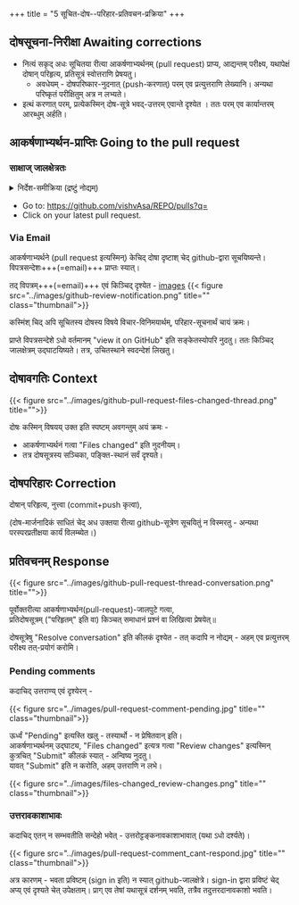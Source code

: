 +++
title = "5 सूचित-दोष--परिहार-प्रतिवचन-प्रक्रिया"
+++

## दोषसूचना-निरीक्षा Awaiting corrections
- नित्यं सकृद् अधः सूचितया रीत्या आकर्षणाभ्यर्थनम् (pull request) प्राप्य, आद्यन्तम् परीक्ष्य, यथापेक्षं दोषान् परिहृत्य, प्रतिसूत्रं स्वोत्तराणि प्रेषयतु।  
  - अवधेयम् - दोषपरिष्कार-नुदनात् (push-करणात्) परम् एव प्रत्युत्तराणि लेख्यानि। अन्यथा परिष्कृतं परीक्षितुम् अत्र न लभ्यते।
- इत्थं करणात् परम्, प्रत्येकस्मिन् दोष-सूत्रे भवद्-उत्तरम् एवान्ते दृश्येत । ततः परम् एव कार्यान्तरम् आरब्धुम् अर्हति।  

## आकर्षणाभ्यर्थन-प्राप्तिः Going to the pull request
### साक्षाज् जालक्षेत्रतः
<details><summary>निर्देश-समीक्रिया (द्रष्टुं नोद्यम्)</summary>

- अधः XYZ इति यद् अस्ति, तस्य स्थाने स्वीयं github-नाम प्रयुङ्क्ताम्।
  - अथवैतत् प्रयुज्यतां यन्त्रम्: <input id="input_githubUserId" value="XYZ"></input><input id="input_repo" value="REPO"></input><button id="transformId" onclick="handleTransformIdBtnClick();">पाठम् परिवर्तय!!</button>
- Back to [Git workflow](/groups/dyuganga/projects/text/git-workflow/?githubUserId=XYZ&repo=REPO)
</details>


- Go to: https://github.com/vishvAsa/REPO/pulls?q=
- Click on your latest pull request.

### Via Email

आकर्षणाभ्यर्थने (pull request इत्यस्मिन्) केचिद् दोषा दृष्टाश् चेद् github-द्वारा सूचयिष्यन्ते। विपत्रसन्देशः+++(=email)+++ प्राप्तः स्यात्।

तद् विपत्रम्+++(=email)+++ एवं किञ्चिद् दृश्येत -
[images](images)
{{< figure src="../images/github-review-notification.png" title="" class="thumbnail">}}

कस्मिंश् चिद् अपि सूचितस्य दोषस्य विषये विचार-विनिमयार्थम्, परिहार-सूचनार्थं चायं क्रमः।

प्राप्ते विपत्रसन्देशे ऽधो वर्तमानम् "view it on GitHub" इति सङ्केतस्योपरि नुदतु। ततः किञ्चिद् जालक्षेत्रम् उद्घाटयिष्यते। तत्र, उचितस्थाने स्वदन्देशं लिखतु।


## दोषावगतिः Context

{{< figure src="../images/github-pull-request-files-changed-thread.png" title="">}}

दोषः कस्मिन् विषयय् उक्त इति स्पष्टम् अवगन्तुम् अयं क्रमः -

- आकर्षणाभ्यर्थनं गत्वा "Files changed" इति नुदनीयम्।
- तत्र दोषसूत्रस्य सञ्चिका, पङ्क्ति-स्थानं सर्वं दृश्यते।

## दोषपरिहारः Correction
दोषान् परिहृत्य, नुत्त्वा (commit+push कृत्वा),

(दोष-मार्जनादिकं साधितं चेद् अध उक्तया रीत्या github-सूत्रेण सूचयितुं न विस्मरतु - अन्यथा परस्परप्रतीक्षया कार्यं विलम्ब्येत।)


## प्रतिवचनम् Response
{{< figure src="../images/github-pull-request-thread-conversation.png" title="">}}

पूर्वोक्तरीत्या आकर्षणाभ्यर्थन(pull-request)-जालपुटे गत्वा,  
प्रतिदोषसूत्रम् ("परिहृतम्" इति वा) किञ्चत् समाधानं प्रश्नं वा लिखित्वा प्रेषयेत्॥  

दोषसूत्रेषु "Resolve conversation" इति कीलकं दृश्येत - तत् कदापि न नोद्यम् - अहम् एव प्रत्युत्तरम् परीक्ष्य तत्-प्रयोगं करोमि। 

### Pending comments
कदाचिद् उत्तराण्य् एवं दृश्येरन् -

{{< figure src="../images/pull-request-comment-pending.jpg" title="" class="thumbnail">}}

ऊर्ध्वं "Pending" इत्यस्ति खलु - तस्यार्थो - न प्रेषितवान् इति।  
आकर्षणाभ्यर्थनम् उद्घाट्य, "Files changed" इत्यत्र गत्वा "Review changes" इत्यस्मिन् कुत्रचित् "Submit" कीलकं स्यात् - अन्विष्य नुदतु।  
यावत् "Submit" इति न करोति, अहम् उत्तराणि न लभे।

{{< figure src="../images/files-changed_review-changes.png" title="" class="thumbnail">}}  


### उत्तरावकाशाभावः
कदाचिद् एतन् न सम्भवतीति सन्देहो भवेत् - उत्तरोट्टङ्कनावकाशाभावात् (यथा ऽधो दर्श्यते)। 

{{< figure src="../images/pull-request-comment_cant-respond.jpg" title="" class="thumbnail">}}

अत्र कारणम् - भवता प्रविष्टम् (sign in इति) न स्यात् github-जालक्षेत्रे। 
sign-in द्वारा प्रविष्टं चेद् अप्य् एवं दृश्यते चेत् उपेक्षताम्। प्राग् एव तेषां यथासूत्रं दर्शनम् भवति, तत्रैव तदुत्तरदानावकाशो भवति।


<script src="../contribution-page-customizer.js"></script>

